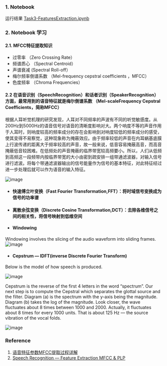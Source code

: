 
### 1. Notebook ###

运行结果 [Task3-FeaturesExtraction.ipynb](https://github.com/frankyangdev/NLP-Learning/blob/main/FoodVoiceRecognition/Task3-FeaturesExtraction.ipynb)


### 2. Notebook 学习 ###

#### 2.1. MFCC特征提取知识 ####

* 过零率 （Zero Crossing Rate）
* 频谱质心 （Spectral Centroid）
* 声谱衰减 (Spectral Roll-off）
* 梅尔频率倒谱系数 （Mel-frequency cepstral coefficients ，MFCC）
* 色度频率 （Chroma Frequencies）

#### 2.2 在语音识别（SpeechRecognition）和话者识别（SpeakerRecognition）方面，最常用到的语音特征就是梅尔倒谱系数 （Mel-scaleFrequency Cepstral Coefficients，简称MFCC） ####

根据人耳听觉机理的研究发现，人耳对不同频率的声波有不同的听觉敏感度。从200Hz到5000Hz的语音信号对语音的清晰度影响对大。两个响度不等的声音作用于人耳时，则响度较高的频率成分的存在会影响到对响度较低的频率成分的感受，使其变得不易察觉，这种现象称为掩蔽效应。由于频率较低的声音在内耳蜗基底膜上行波传递的距离大于频率较高的声音，故一般来说，低音容易掩蔽高音，而高音掩蔽低音较困难。在低频处的声音掩蔽的临界带宽较高频要小。所以，人们从低频到高频这一段频带内按临界带宽的大小由密到疏安排一组带通滤波器，对输入信号进行滤波。将每个带通滤波器输出的信号能量作为信号的基本特征，对此特征经过进一步处理后就可以作为语音的输入特征。

![image](https://user-images.githubusercontent.com/39177230/115111937-77a2ff80-9fb5-11eb-87df-ab8c21abb7d8.png)



* #### 快速傅立叶变换（Fast Fourier Transformation,FFT）：将时域信号变换成为信号的功率谱 ####

* #### 离散余弦变换（Discrete Cosine Transformation,DCT）：去除各维信号之间的相关性，将信号映射到低维空间 ####

* #### Windowing ####
Windowing involves the slicing of the audio waveform into sliding frames.
![image](https://user-images.githubusercontent.com/39177230/115111979-c781c680-9fb5-11eb-8ec0-aa79818374f7.png)

* #### Cepstrum — IDFT(inverse Discrete Fourier Transform) ####
 
Below is the model of how speech is produced.

![image](https://user-images.githubusercontent.com/39177230/115112065-33642f00-9fb6-11eb-8a28-dfc8762de31a.png)


Cepstrum is the reverse of the first 4 letters in the word “spectrum”. Our next step is to compute the Cepstral which separates the glottal source and the filter. Diagram (a) is the spectrum with the y-axis being the magnitude. Diagram (b) takes the log of the magnitude. Look closer, the wave fluctuates about 8 times between 1000 and 2000. Actually, it fluctuates about 8 times for every 1000 units. That is about 125 Hz — the source vibration of the vocal folds.

![image](https://user-images.githubusercontent.com/39177230/115112126-981f8980-9fb6-11eb-988c-b4b11c1a6be3.png)






### Reference ###

1. [语音特征参数MFCC提取过程详解](https://blog.csdn.net/jojozhangju/article/details/18678861)
2. [Speech Recognition — Feature Extraction MFCC & PLP](https://jonathan-hui.medium.com/speech-recognition-feature-extraction-mfcc-plp-5455f5a69dd9)
